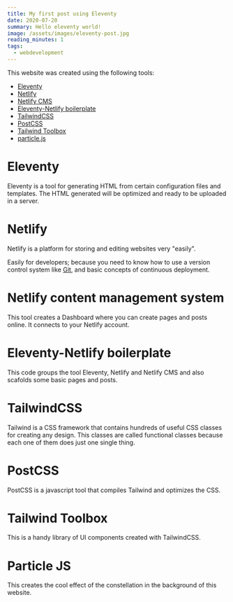 ```yaml
---
title: My first post using Eleventy
date: 2020-07-20
summary: Hello eleventy world!
image: /assets/images/eleventy-post.jpg
reading_minutes: 1
tags:
  - webdevelopment
---
```

This website was created using the following tools:

* [Eleventy](https://www.11ty.dev/)
* [Netlify](https://www.netlify.com/)
* [Netlify CMS](https://www.netlifycms.org/)
* [Eleventy-Netlify boilerplate](https://github.com/danurbanowicz/eleventy-netlify-boilerplate/)
* [TailwindCSS](https://tailwindcss.com/)
* [PostCSS](https://postcss.org/)
* [Tailwind Toolbox](https://www.tailwindtoolbox.com/)
* [particle.js](https://marcbruederlin.github.io/particles.js/)

# Eleventy

Eleventy is a tool for generating HTML from certain configuration files and templates. The HTML generated will be optimized and ready to be uploaded in a server.

# Netlify

Netlify is a platform for storing and editing websites very "easily". 

Easily for developers; because you need to know how to use a version control system like [Git](https://git-scm.com/), and basic concepts of continuous deployment.

# Netlify content management system

This tool creates a Dashboard where you can create pages and posts online. It connects to your Netlify account.

# Eleventy-Netlify boilerplate 

This code groups the tool Eleventy, Netlify and Netlify CMS and also scafolds some basic pages and posts.

# TailwindCSS

Tailwind is a CSS framework that contains hundreds of useful CSS classes for creating any design. This classes are called functional classes because each one of them does just one single thing.

# PostCSS

PostCSS is a javascript tool that compiles Tailwind and optimizes the CSS.

# Tailwind Toolbox

This is a handy library of UI components created with TailwindCSS.

# Particle JS

This creates the cool effect of the constellation in the background of this website.